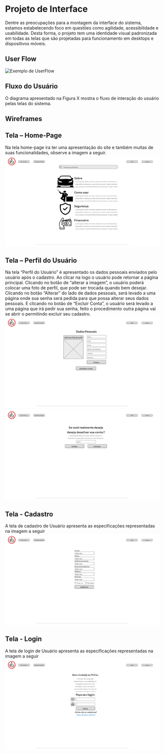 
# Projeto de Interface

Dentre as preocupações para a montagem da interface do sistema, estamos estabelecendo foco em questões como agilidade, acessibilidade e usabilidade. Desta forma, o projeto tem uma identidade visual padronizada em todas as telas que são projetadas para funcionamento em desktops e dispositivos móveis.

## User Flow

![Exemplo de UserFlow](img/diagrama.png)

## Fluxo do Usuário
O diagrama apresentado na Figura X mostra o fluxo de interação do usuário pelas telas do sistema. 

## Wireframes

## Tela – Home-Page
Na tela home-page ira ter uma apresentação do site e também muitas de suas funcionalidades, observe a imagem a seguir.
![home-page](img/wireframe-home-page.png)

## Tela – Perfil do Usuário
Na tela “Perfil do Usuário” é apresentado os dados pessoais enviados pelo usuário após o cadastro. Ao clicar na logo o usuário pode retornar a página principal. Clicando no botão de “alterar a imagem”, o usuário poderá colocar uma foto de perfil, que pode ser trocada quando bem desejar. Clicando no botão “Alterar” do lado de dados pessoais, será levado a uma página onde sua senha será pedida para que possa alterar seus dados pessoais. E clicando no botão de “Excluir Conta”, o usuário será levado a uma página que irá pedir sua senha, feito o procedimento outra página vai se abrir o permitindo excluir seu cadastro.
![perfil](img/wireframe-perfil.png)
![destivação](img/wireframe-desativacao-de-conta.png)

## Tela - Cadastro
A tela de cadastro de Usuário apresenta as especificações representadas na imagem a seguir
![cadastro](img/wireframe-cadastro.png)

## Tela - Login
A tela de login de Usuário apresenta as especificações representadas na imagem a seguir
![cadastro](img/wireframe-login.png)
